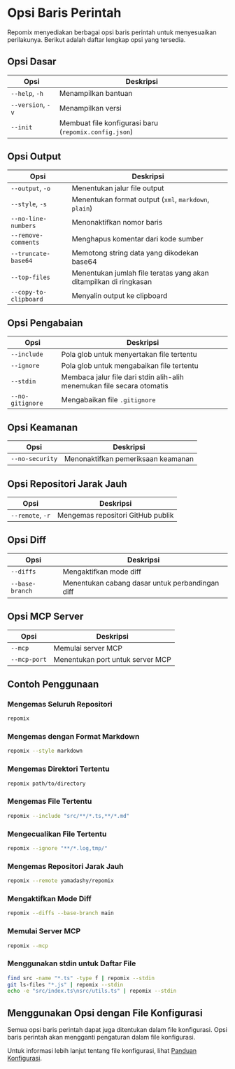 # Opsi Baris Perintah


Repomix menyediakan berbagai opsi baris perintah untuk menyesuaikan perilakunya. Berikut adalah daftar lengkap opsi yang tersedia.

## Opsi Dasar

| Opsi | Deskripsi |
|------|-----------|
| `--help`, `-h` | Menampilkan bantuan |
| `--version`, `-v` | Menampilkan versi |
| `--init` | Membuat file konfigurasi baru (`repomix.config.json`) |

## Opsi Output

| Opsi | Deskripsi |
|------|-----------|
| `--output`, `-o` | Menentukan jalur file output |
| `--style`, `-s` | Menentukan format output (`xml`, `markdown`, `plain`) |
| `--no-line-numbers` | Menonaktifkan nomor baris |
| `--remove-comments` | Menghapus komentar dari kode sumber |
| `--truncate-base64` | Memotong string data yang dikodekan base64 |
| `--top-files` | Menentukan jumlah file teratas yang akan ditampilkan di ringkasan |
| `--copy-to-clipboard` | Menyalin output ke clipboard |

## Opsi Pengabaian

| Opsi | Deskripsi |
|------|-----------|
| `--include` | Pola glob untuk menyertakan file tertentu |
| `--ignore` | Pola glob untuk mengabaikan file tertentu |
| `--stdin` | Membaca jalur file dari stdin alih-alih menemukan file secara otomatis |
| `--no-gitignore` | Mengabaikan file `.gitignore` |

## Opsi Keamanan

| Opsi | Deskripsi |
|------|-----------|
| `--no-security` | Menonaktifkan pemeriksaan keamanan |

## Opsi Repositori Jarak Jauh

| Opsi | Deskripsi |
|------|-----------|
| `--remote`, `-r` | Mengemas repositori GitHub publik |

## Opsi Diff

| Opsi | Deskripsi |
|------|-----------|
| `--diffs` | Mengaktifkan mode diff |
| `--base-branch` | Menentukan cabang dasar untuk perbandingan diff |

## Opsi MCP Server

| Opsi | Deskripsi |
|------|-----------|
| `--mcp` | Memulai server MCP |
| `--mcp-port` | Menentukan port untuk server MCP |

## Contoh Penggunaan

### Mengemas Seluruh Repositori

```bash
repomix
```

### Mengemas dengan Format Markdown

```bash
repomix --style markdown
```

### Mengemas Direktori Tertentu

```bash
repomix path/to/directory
```

### Mengemas File Tertentu

```bash
repomix --include "src/**/*.ts,**/*.md"
```

### Mengecualikan File Tertentu

```bash
repomix --ignore "**/*.log,tmp/"
```

### Mengemas Repositori Jarak Jauh

```bash
repomix --remote yamadashy/repomix
```

### Mengaktifkan Mode Diff

```bash
repomix --diffs --base-branch main
```

### Memulai Server MCP

```bash
repomix --mcp
```

### Menggunakan stdin untuk Daftar File

```bash
find src -name "*.ts" -type f | repomix --stdin
git ls-files "*.js" | repomix --stdin
echo -e "src/index.ts\nsrc/utils.ts" | repomix --stdin
```

## Menggunakan Opsi dengan File Konfigurasi

Semua opsi baris perintah dapat juga ditentukan dalam file konfigurasi. Opsi baris perintah akan mengganti pengaturan dalam file konfigurasi.

Untuk informasi lebih lanjut tentang file konfigurasi, lihat [Panduan Konfigurasi](configuration.md).

